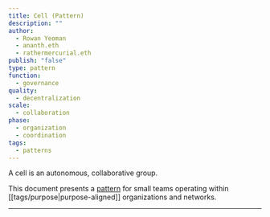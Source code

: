 ```yaml
---
title: Cell (Pattern)
description: ""
author:
  - Rowan Yeoman
  - ananth.eth
  - rathermercurial.eth
publish: "false"
type: pattern
function:
  - governance
quality:
  - decentralization
scale:
  - collaboration
phase:
  - organization
  - coordination
tags:
  - patterns
---
```


A cell is an autonomous, collaborative group.

This document presents a [pattern](notes/dao-primitives/patterns/patterns.md) for small teams operating within [[tags/purpose|purpose-aligned]] organizations and networks.

---

